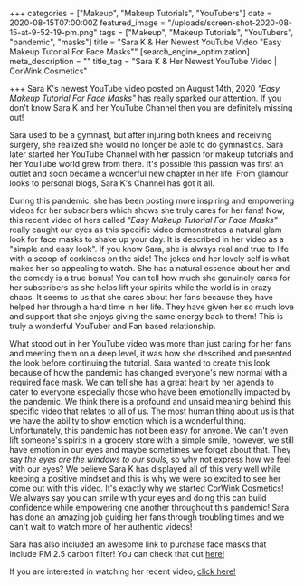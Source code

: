 +++
categories = ["Makeup", "Makeup Tutorials", "YouTubers"]
date = 2020-08-15T07:00:00Z
featured_image = "/uploads/screen-shot-2020-08-15-at-9-52-19-pm.png"
tags = ["Makeup", "Makeup Tutorials", "YouTubers", "pandemic", "masks"]
title = "Sara K & Her Newest YouTube Video \"Easy Makeup Tutorial For Face Masks\""
[search_engine_optimization]
meta_description = ""
title_tag = "Sara K & Her Newest YouTube Video | CorWink Cosmetics"

+++
Sara K's newest YouTube video posted on August 14th, 2020 _"Easy Makeup Tutorial For Face Masks"_ has really sparked our attention. If you don't know Sara K and her YouTube Channel then you are definitely missing out!

Sara used to be a gymnast, but after injuring both knees and receiving surgery, she realized she would no longer be able to do gymnastics. Sara later started her YouTube Channel with her passion for makeup tutorials and her YouTube world grew from there. It's possible this passion was first an outlet and soon became a wonderful new chapter in her life. From glamour looks to personal blogs, Sara K's Channel has got it all.

During this pandemic, she has been posting more inspiring and empowering videos for her subscribers which shows she truly cares for her fans! Now, this recent video of hers called _"Easy Makeup Tutorial For Face Masks"_ really caught our eyes as this specific video demonstrates a natural glam look for face masks to shake up your day. It is described in her video as a "simple and easy look". If you know Sara, she is always real and true to life with a scoop of corkiness on the side! The jokes and her lovely self is what makes her so appealing to watch. She has a natural essence about her and the comedy is a true bonus! You can tell how much she genuinely cares for her subscribers as she helps lift your spirits while the world is in crazy chaos. It seems to us that she cares about her fans because they have helped her through a hard time in her life. They have given her so much love and support that she enjoys giving the same energy back to them! This is truly a wonderful YouTuber and Fan based relationship.

What stood out in her YouTube video was more than just caring for her fans and meeting them on a deep level, it was how she described and presented the look before continuing the tutorial. Sara wanted to create this look because of how the pandemic has changed everyone's new normal with a required face mask. We can tell she has a great heart by her agenda to cater to everyone especially those who have been emotionally impacted by the pandemic. We think there is a profound and unsaid meaning behind this specific video that relates to all of us. The most human thing about us is that we have the ability to show emotion which is a wonderful thing. Unfortunately, this pandemic has not been easy for anyone. We can't even lift someone's spirits in a grocery store with a simple smile, however, we still have emotion in our eyes and maybe sometimes we forget about that. They say _the eyes are the windows to our souls_, so why not express how we feel with our eyes? We believe Sara K has displayed all of this very well while keeping a positive mindset and this is why we were so excited to see her come out with this video. It's exactly why we started CorWink Cosmetics! We always say you can smile with your eyes and doing this can build confidence while empowering one another throughout this pandemic! Sara has done an amazing job guiding her fans through troubling times and we can't wait to watch more of her authentic videos!

Sara has also included an awesome link to purchase face masks that include PM 2.5 carbon filter! You can check that out [here!](http://mouthmasker.com/sarak "Sara k's Masks")

If you are interested in watching her recent video, [click here!](https://www.youtube.com/watch?v=KlyUiycXUBU&t=13s 'Sara K"s Recent Video')